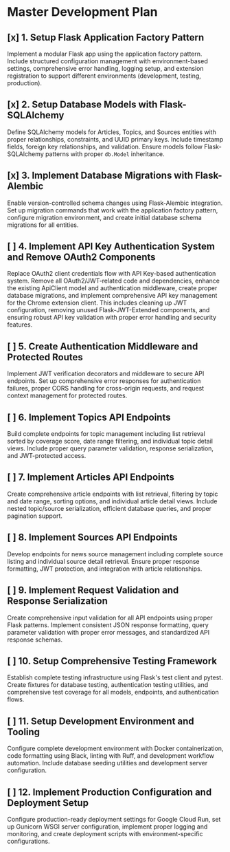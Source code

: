 # Master Development Plan

## [x] 1. Setup Flask Application Factory Pattern
Implement a modular Flask app using the application factory pattern. Include structured configuration management with environment-based settings, comprehensive error handling, logging setup, and extension registration to support different environments (development, testing, production).

## [x] 2. Setup Database Models with Flask-SQLAlchemy
Define SQLAlchemy models for Articles, Topics, and Sources entities with proper relationships, constraints, and UUID primary keys. Include timestamp fields, foreign key relationships, and validation. Ensure models follow Flask-SQLAlchemy patterns with proper `db.Model` inheritance.

## [x] 3. Implement Database Migrations with Flask-Alembic
Enable version-controlled schema changes using Flask-Alembic integration. Set up migration commands that work with the application factory pattern, configure migration environment, and create initial database schema migrations for all entities.

## [ ] 4. Implement API Key Authentication System and Remove OAuth2 Components
Replace OAuth2 client credentials flow with API Key-based authentication system. Remove all OAuth2/JWT-related code and dependencies, enhance the existing ApiClient model and authentication middleware, create proper database migrations, and implement comprehensive API key management for the Chrome extension client. This includes cleaning up JWT configuration, removing unused Flask-JWT-Extended components, and ensuring robust API key validation with proper error handling and security features.

## [ ] 5. Create Authentication Middleware and Protected Routes
Implement JWT verification decorators and middleware to secure API endpoints. Set up comprehensive error responses for authentication failures, proper CORS handling for cross-origin requests, and request context management for protected routes.

## [ ] 6. Implement Topics API Endpoints
Build complete endpoints for topic management including list retrieval sorted by coverage score, date range filtering, and individual topic detail views. Include proper query parameter validation, response serialization, and JWT-protected access.

## [ ] 7. Implement Articles API Endpoints  
Create comprehensive article endpoints with list retrieval, filtering by topic and date range, sorting options, and individual article detail views. Include nested topic/source serialization, efficient database queries, and proper pagination support.

## [ ] 8. Implement Sources API Endpoints
Develop endpoints for news source management including complete source listing and individual source detail retrieval. Ensure proper response formatting, JWT protection, and integration with article relationships.

## [ ] 9. Implement Request Validation and Response Serialization
Create comprehensive input validation for all API endpoints using proper Flask patterns. Implement consistent JSON response formatting, query parameter validation with proper error messages, and standardized API response schemas.

## [ ] 10. Setup Comprehensive Testing Framework
Establish complete testing infrastructure using Flask's test client and pytest. Create fixtures for database testing, authentication testing utilities, and comprehensive test coverage for all models, endpoints, and authentication flows.

## [ ] 11. Setup Development Environment and Tooling
Configure complete development environment with Docker containerization, code formatting using Black, linting with Ruff, and development workflow automation. Include database seeding utilities and development server configuration.

## [ ] 12. Implement Production Configuration and Deployment Setup
Configure production-ready deployment settings for Google Cloud Run, set up Gunicorn WSGI server configuration, implement proper logging and monitoring, and create deployment scripts with environment-specific configurations. 